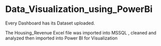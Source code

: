 # Data_Visualization_using_PowerBi
Every Dashboard has its Dataset uploaded.

The Housing_Revenue Excel file was imported into MSSQL , cleaned and analyzed then imported into Power BI for Visualization
